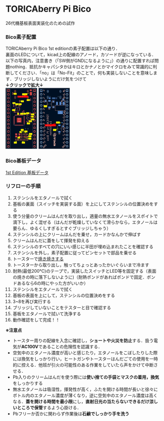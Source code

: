 # TORICAberry Pi Bico
26代機基板表面実装化のための試作  
### Bico素子配置
TORICAberry Pi Bico  1st editionの素子配置は以下の通り．  
裏面のLEDについて，kicad上の配線のアノード，カソードが逆になっている．以下の写真内，注意書き（「SW側がGNDになるように」）の通りに配置すれば問題nothing．抵抗かキャパシタかはキロとかナノとかマイクロをみて常識的に判断してください．「no」は「No-Fit」のことで，何も実装しないことを意味します．ブリッジしないようにだけ気をつけて  
**↓クリックで拡大↓**  
<img src="images/Bico 素子配置front.png" height="200px">
<img src="images/Bico 素子配置back.png" height="200px">  

### Bico基板データ
[1st Edition 基板データ](kicad_data/1stedition)

### リフローの手順
1. ステンシルをエタノールで拭く
2. 基板の裏面（スイッチを実装する面）を上にしてステンシルの位置決めをする
3. 使う分量のクリームはんだを取り出し，適量の無水エタノールをスポイトで滴下し，よく混ぜる（はんだが乾燥していなくて滑らかなら，エタノールは要らん．ゆるくしすぎるとすぐブリッジしちゃう）
4. ステンシルの上にクリームはんだを乗せ，カードかなんかで伸ばす
5. クリームはんだに蓋をして揮発を抑える
6. ステンシルのすべての穴にいい感じに半田が埋め込まれたことを確認する
7. ステンシルを外し，素子配置に従ってピンセットで部品を乗せる
8. トースターで[焼き焼きする](https://github.com/yoshi-a2/Reflow_toaster)
9. トースターから取り出し，触ってちょっとあったかいぐらいまで冷ます
10. 耐熱(最低200℃)のテープで，実装したスイッチとLED等を固定する（表面の焼きの時に落下しないように)（耐熱ボンドがあればボンドで固定．ボンドあるなら6の時にやった方がいいか）
11. ステンシルをエタノールで拭く
12. 基板の表面を上にして，ステンシルの位置決めをする
13. 3~8を再び実行する
14. ブリッジしていないことをテスターと目で確認する
15. 基板をエタノールで拭いて洗浄する
16. 動作確認をして完成！！

**※注意点**
- トースター周りの配線を入念に確認し，**ショートや火災を防止**する．扱う電気が**AC100V**であることの危険性を認識する．
- 空気中のエタノール濃度が高いと感じたり，エタノールをこぼしたりした際には換気をしっかり行い，ヒートガンやトースターはんだごての使用を一時的に控える．他班が引火の可能性のある作業をしていたら声をかけて中断させる．
- Pb入りのクリームはんだを使う際には**使い捨ての手袋とマスクの着用，換気**をしっかりする
- 無水エタノールは吸湿性，揮発性が高く，ふたを開ける時間が長いと徐々にボトル内のエタノール濃度が薄くなり，逆に空気中のエタノール濃度は高くなる．**蓋を開ける時間を最小限**にし，**直射日光の当たらないできるだけ涼しいところで保管**するよう心掛ける．
- Pbフリーか否かに関わらず作業後は**石鹸でしっかり手を洗う**
